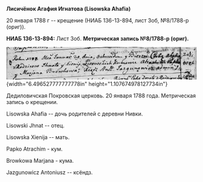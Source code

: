 **Лисичёнок Агафия Игнатова (Lisowska Ahafia)**

20 января 1788 г -- крещение (НИАБ 136-13-894, лист 3об, №8/1788-р
(ориг)).

**НИАБ 136-13-894:** Лист 3об. **Метрическая запись №8/1788-р (ориг).**

![](./media/9a6af631f562b92feb782f929887ce2ca5cb05dc.png){width="6.496527777777778in"
height="1.107674978127734in"}

Дедиловичская Покровская церковь. 20 января 1788 года. Метрическая
запись о крещении.

Lisowska Ahafia -- дочь родителей с деревни Нивки.

Lisowski Jhnat -- отец.

Lisowska Xienija -- мать.

Papko Atrachim - кум.

Browkowa Marjana - кума.

Jazgunowicz Antoniusz -- ксёндз.
